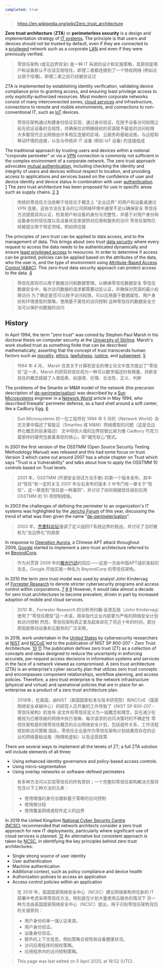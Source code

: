 ```yaml
---
completed: true
---
```

>  https://en.wikipedia.org/wiki/Zero_trust_architecture

**Zero trust architecture** (**ZTA**) or **perimeterless security** is a design and implementation strategy of [IT systems](https://en.wikipedia.org/wiki/IT_system "IT system"). The principle is that users and devices should not be trusted by default, even if they are connected to a [privileged](https://en.wikipedia.org/wiki/Privilege_\(computing\) "Privilege (computing)") network such as a corporate [LAN](https://en.wikipedia.org/wiki/Local_area_network "Local area network") and even if they were previously verified.
>  零信任架构 (或无边界安全) 是一种 IT 系统的设计和实施策略，其原则是用户和设备默认不应该互相信任，即便二者都连接到了一个特权网络 (例如企业居于哇嘎)，即便二者之前已经被验证过

ZTA is implemented by establishing identity verification, validating device compliance prior to granting access, and ensuring least privilege access to only explicitly-authorized resources. Most modern corporate networks consist of many interconnected zones, [cloud services](https://en.wikipedia.org/wiki/Cloud_computing "Cloud computing") and infrastructure, connections to remote and mobile environments, and connections to non-conventional IT, such as [IoT](https://en.wikipedia.org/wiki/Internet_of_things "Internet of things") devices.
>  零信任架构通过构建身份验证实现，通过身份验证，在授予设备访问权限之前先验证设备的合规性，并确保仅对明确授权的资源赋予最低的访问权限
>  大多数现代企业网络由许多相互连接的区域、云服务和基础设施，与远程和移动环境的连接，以及与传统非 IT 设备 (例如 IoT 设备) 的连接组成

The traditional approach by trusting users and devices within a notional "corporate perimeter" or via a [VPN](https://en.wikipedia.org/wiki/Virtual_private_network "Virtual private network") connection is commonly not sufficient in the complex environment of a corporate network. The zero trust approach advocates [mutual authentication](https://en.wikipedia.org/wiki/Mutual_authentication "Mutual authentication"), including checking the identity and integrity of users and devices without respect to location, and providing access to applications and services based on the confidence of user and device identity and device status in combination with user [authentication](https://en.wikipedia.org/wiki/Authentication "Authentication"). [1](https://en.wikipedia.org/wiki/Zero_trust_architecture#cite_note-1) The zero trust architecture has been proposed for use in specific areas such as supply chains. [2](https://en.wikipedia.org/wiki/Zero_trust_architecture#cite_note-2) [3](https://en.wikipedia.org/wiki/Zero_trust_architecture#cite_note-3)
>  传统的零信任方法依赖于信任位于概念上 “企业边界” 的用户和设备或通过 VPN 连接，这些方法在复杂的公司网络环境中通常不足以确保安全
>  零信任方法提倡双向认证，检查用户和设备的身份与完整性，并基于对用户身份和设备身份的信任度以及设备状态来提供对应用和服务的访问
>  零信任架构已经被提议用于特定领域，例如供应链

The principles of zero trust can be applied to data access, and to the management of data. This brings about zero trust [data security](https://en.wikipedia.org/wiki/Data_security "Data security") where every request to access the data needs to be authenticated dynamically and ensure [least privileged access](https://en.wikipedia.org/wiki/Principle_of_least_privilege "Principle of least privilege") to resources. In order to determine if access can be granted, policies can be applied based on the attributes of the data, who the user is, and the type of environment using [Attribute-Based Access Control (ABAC)](https://en.wikipedia.org/wiki/Attribute-based_access_control "Attribute-based access control"). This zero-trust data security approach can protect access to the data. [4](https://en.wikipedia.org/wiki/Zero_trust_architecture#cite_note-4)
>  零信任原则可以用于数据访问和数据管理，以确保零信任数据安全
>  零信任数据安全中，每次访问数据的请求都需要动态认证，并确保对资源的最小权限访问
>  为了确定是否可以授予访问权限，可以应用基于数据属性、用户身份和环境类型的策略，使用基于属性的访问控制
>  这种零信任的数据安全方法可以保护对数据的访问

## History
In April 1994, the term "zero trust" was coined by Stephen Paul Marsh in his doctoral thesis on computer security at the [University of Stirling](https://en.wikipedia.org/wiki/University_of_Stirling "University of Stirling"). Marsh's work studied trust as something finite that can be described mathematically, asserting that the concept of trust transcends human factors such as [morality](https://en.wikipedia.org/wiki/Morality "Morality"), [ethics](https://en.wikipedia.org/wiki/Ethics "Ethics"), [lawfulness](https://en.wikipedia.org/wiki/Lawful "Lawful"), [justice](https://en.wikipedia.org/wiki/Justice "Justice"), and [judgement](https://en.wikipedia.org/wiki/Judgement "Judgement"). [5](https://en.wikipedia.org/wiki/Zero_trust_architecture#cite_note-5)
>  1994 年 4 月， Marsh 在其关于计算机安全的博士论文中首次提出了“零信任”这一术，Marsh 的研究将信任视为一种可以数学描述的有限量，并断言信任的概念超越了人类因素，如道德、伦理、合法性、正义、判断

The problems of the Smartie or M&M model of the network (the precursor description of [de-perimeterisation](https://en.wikipedia.org/wiki/De-perimeterisation "De-perimeterisation")) was described by a [Sun Microsystems](https://en.wikipedia.org/wiki/Sun_Microsystems "Sun Microsystems") engineer in a [Network World](https://en.wikipedia.org/wiki/Network_World "Network World") article in May 1994, who described firewalls' perimeter defense, as a hard shell around a soft center, like a Cadbury Egg. [6](https://en.wikipedia.org/wiki/Zero_trust_architecture#cite_note-6) 
>  Sun Microsystems 的一位工程师在 1994 年 5 月的《Network World》杂志文章中描述了智能豆（Smarties 或 M&M）网络模型的问题（这是去边界化概念的前身描述）
>  文中将防火墙的边界防御比喻为像 Cadbury 巧克力蛋那样的硬壳包裹着柔软的核心，即“硬壳软心”模式。

In 2001 the first version of the OSSTMM (Open Source Security Testing Methodology Manual) was released and this had some focus on trust. Version 3 which came out around 2007 has a whole chapter on Trust which says "Trust is a Vulnerability" and talks about how to apply the OSSTMM 10 controls based on Trust levels.
>  2001 年，OSSTMM (开源安全测试方法手册) 的第一个版本发布，其中对“信任”有一定的关注
>  2007 年左右发布的版本 3 中专门有一章关于“信任”，这一章提到“信任是一种漏洞”，并讨论了如何根据信任级别应用 OSSTMM 的 10 项控制措施。

In 2003 the challenges of defining the perimeter to an organization's IT systems was highlighted by the [Jericho Forum](https://en.wikipedia.org/wiki/Jericho_Forum "Jericho Forum") of this year, discussing the trend of what was then given the name "[de-perimeterisation](https://en.wikipedia.org/wiki/De-perimeterisation "De-perimeterisation")".
>  2003 年，[杰里科论坛](https://en.wikipedia.org/wiki/Jericho_Forum)强调了定义组织IT系统边界的挑战，并讨论了当时被称为“去边界化”的趋势

In response to [Operation Aurora](https://en.wikipedia.org/wiki/Operation_Aurora "Operation Aurora"), a Chinese APT attack throughout 2009, [Google](https://en.wikipedia.org/wiki/Google "Google") started to implement a zero-trust architecture referred to as [BeyondCorp](https://en.wikipedia.org/wiki/BeyondCorp "BeyondCorp").
>  作为对贯穿 2009 年的[极光行动](https://en.wikipedia.org/wiki/Operation_Aurora)的回应——这是一次由中国APT组织发起的攻击，Google 开始实施一种名为 BeyondCorp 的零信任架构。

In 2010 the term zero trust model was used by analyst John Kindervag of [Forrester Research](https://en.wikipedia.org/wiki/Forrester_Research "Forrester Research") to denote stricter cybersecurity programs and access control within corporations. [7](https://en.wikipedia.org/wiki/Zero_trust_architecture#cite_note-:1-7) [8](https://en.wikipedia.org/wiki/Zero_trust_architecture#cite_note-:2-8) [9](https://en.wikipedia.org/wiki/Zero_trust_architecture#cite_note-9) However, it would take almost a decade for zero trust architectures to become prevalent, driven in part by increased adoption of mobile and cloud services.
>  2010 年，Forrester Research 的分析师约翰·金德瓦格（John Kindervag）使用了“零信任模型”这一术语，用来指代企业内部更为严格的网络安全计划和访问控制
>  然而，零信任架构真正普及起来却花了将近十年的时间，部分原因是移动设备和云服务的广泛采用。

In 2018, work undertaken in the [United States](https://en.wikipedia.org/wiki/United_States "United States") by cybersecurity researchers at [NIST](https://en.wikipedia.org/wiki/NIST "NIST") and [NCCoE](https://en.wikipedia.org/wiki/National_Cybersecurity_Center_of_Excellence "National Cybersecurity Center of Excellence") led to the publication of NIST SP 800-207 – Zero Trust Architecture. [10](https://en.wikipedia.org/wiki/Zero_trust_architecture#cite_note-:3-10) [11](https://en.wikipedia.org/wiki/Zero_trust_architecture#cite_note-:4-11) The publication defines zero trust (ZT) as a collection of concepts and ideas designed to reduce the uncertainty in enforcing accurate, per-request access decisions in information systems and services in the face of a network viewed as compromised. A zero trust architecture (ZTA) is an enterprise's cyber security plan that utilizes zero trust concepts and encompasses component relationships, workflow planning, and access policies. Therefore, a zero trust enterprise is the network infrastructure (physical and virtual) and operational policies that are in place for an enterprise as a product of a zero trust architecture plan.
>  2018年，在美国，由NIST（美国国家标准与技术研究院）和NCCoE（国家网络安全卓越中心）的研究人员开展的工作导致了《NIST SP 800-207 - 零信任架构》的发布
>  该文件将零信任定义为一组概念和理念，旨在减少在被视为已被攻破的网络中执行准确、每次请求的访问决策时的不确定性
>  零信任架构是利用零信任概念的企业网络安全计划，包括组件关系、工作流程规划和访问策略
>  因此，零信任企业是作为零信任架构计划结果而存在的企业的网络基础设施（物理和虚拟）以及运营政策

There are several ways to implement all the tenets of ZT; a full ZTA solution will include elements of all three:

- Using enhanced identity governance and policy-based access controls.
- Using micro-segmentation
- Using overlay networks or software-defined perimeters

>  有多种方法可以实现零信任的所有原则；一个完整的零信任架构解决方案将包含以下三种方法的元素：
>  - 使用增强的身份治理和基于策略的访问控制
>  - 使用微分段
>  - 使用覆盖网络或软件定义的边界

In 2019 the United Kingdom [National Cyber Security Centre (NCSC)](https://en.wikipedia.org/wiki/National_Cyber_Security_Centre_\(United_Kingdom\) "National Cyber Security Centre (United Kingdom)") recommended that network architects consider a zero trust approach for new IT deployments, particularly where significant use of cloud services is planned. [12](https://en.wikipedia.org/wiki/Zero_trust_architecture#cite_note-:0-12) An alternative but consistent approach is taken by [NCSC](https://en.wikipedia.org/wiki/National_Cyber_Security_Centre_\(United_Kingdom\) "National Cyber Security Centre (United Kingdom)"), in identifying the key principles behind zero trust architectures:

- Single strong source of user identity
- User authentication
- Machine authentication
- Additional context, such as policy compliance and device health
- Authorization policies to access an application
- Access control policies within an application

>  在 2019 年，英国国家网络安全中心（NCSC）建议网络架构师在新的 IT 部署中考虑采用零信任方法，特别是在计划大量使用云服务的情况下
>  另一种方法由英国国家网络安全中心（NCSC）提出，用于识别零信任架构背后的关键原则：
>  - 用户身份的单一强认证来源。
>  - 用户身份验证。
>  - 设备身份验证。
>  - 额外的上下文信息，例如策略合规性和设备健康状况。
>  - 访问应用程序的授权策略。
>  - 应用程序内的访问控制策略。

> This page was last edited on 5 April 2025, at 18:52 (UTC). 